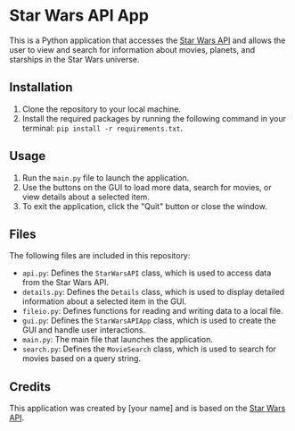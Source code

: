 # Star Wars API App

This is a Python application that accesses the [Star Wars API](https://swapi.dev/) and allows the user to view and search for information about movies, planets, and starships in the Star Wars universe.

## Installation

1. Clone the repository to your local machine.
2. Install the required packages by running the following command in your terminal: `pip install -r requirements.txt`.

## Usage

1. Run the `main.py` file to launch the application.
2. Use the buttons on the GUI to load more data, search for movies, or view details about a selected item.
3. To exit the application, click the "Quit" button or close the window.

## Files

The following files are included in this repository:

- `api.py`: Defines the `StarWarsAPI` class, which is used to access data from the Star Wars API.
- `details.py`: Defines the `Details` class, which is used to display detailed information about a selected item in the GUI.
- `fileio.py`: Defines functions for reading and writing data to a local file.
- `gui.py`: Defines the `StarWarsAPIApp` class, which is used to create the GUI and handle user interactions.
- `main.py`: The main file that launches the application.
- `search.py`: Defines the `MovieSearch` class, which is used to search for movies based on a query string.

## Credits

This application was created by [your name] and is based on the [Star Wars API](https://swapi.dev/).
